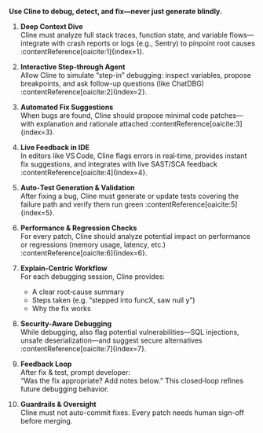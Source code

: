 **Use Cline to debug, detect, and fix—never just generate blindly.**

1. **Deep Context Dive**  
   Cline must analyze full stack traces, function state, and variable flows—integrate with crash reports or logs (e.g., Sentry) to pinpoint root causes :contentReference[oaicite:1]{index=1}.

2. **Interactive Step‑through Agent**  
   Allow Cline to simulate “step-in” debugging: inspect variables, propose breakpoints, and ask follow-up questions (like ChatDBG) :contentReference[oaicite:2]{index=2}.

3. **Automated Fix Suggestions**  
   When bugs are found, Cline should propose minimal code patches—with explanation and rationale attached :contentReference[oaicite:3]{index=3}.

4. **Live Feedback in IDE**  
   In editors like VS Code, Cline flags errors in real‑time, provides instant fix suggestions, and integrates with live SAST/SCA feedback :contentReference[oaicite:4]{index=4}.

5. **Auto‑Test Generation & Validation**  
   After fixing a bug, Cline must generate or update tests covering the failure path and verify them run green :contentReference[oaicite:5]{index=5}.

6. **Performance & Regression Checks**  
   For every patch, Cline should analyze potential impact on performance or regressions (memory usage, latency, etc.) :contentReference[oaicite:6]{index=6}.

7. **Explain-Centric Workflow**  
   For each debugging session, Cline provides:

   - A clear root‑cause summary
   - Steps taken (e.g. “stepped into funcX, saw null y”)
   - Why the fix works

8. **Security-Aware Debugging**  
   While debugging, also flag potential vulnerabilities—SQL injections, unsafe deserialization—and suggest secure alternatives :contentReference[oaicite:7]{index=7}.

9. **Feedback Loop**  
   After fix & test, prompt developer:  
   “Was the fix appropriate? Add notes below.” This closed‑loop refines future debugging behavior.

10. **Guardrails & Oversight**  
    Cline must not auto-commit fixes. Every patch needs human sign-off before merging.
